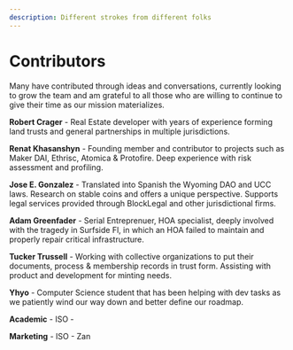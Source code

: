 ```yaml
---
description: Different strokes from different folks
---
```


# Contributors

Many have contributed through ideas and conversations, currently looking to grow the team and am grateful to all those who are willing to continue to give their time as our mission materializes.

**Robert Crager** - Real Estate developer with years of experience forming land trusts and general partnerships in multiple jurisdictions.

**Renat Khasanshyn** - Founding member and contributor to projects such as Maker DAI, Ethrisc, Atomica & Protofire. Deep experience with risk assessment and profiling.&#x20;

**Jose E. Gonzalez** - Translated into Spanish the Wyoming DAO and UCC laws.  Research on stable coins and offers a unique perspective. Supports legal services provided through BlockLegal and other jurisdictional firms.

**Adam Greenfader** - Serial Entreprenuer, HOA specialist, deeply involved with the tragedy in Surfside Fl, in which an HOA failed to maintain and properly repair critical infrastructure.

**Tucker Trussell** - Working with collective organizations to put their documents, process & membership records in trust form. Assisting with product and development for minting needs.

**Yhyo** - Computer Science student that has been helping with dev tasks as we patiently wind our way down and better define our roadmap.

**Academic** - ISO -&#x20;

**Marketing** - ISO -  Zan

